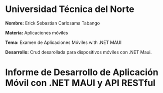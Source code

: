 # **Universidad Técnica del Norte**

**Nombre:** Erick Sebastian Carlosama Tabango

**Materia:** Aplicaciones móviles

**Tema:** Examen de Aplicaciones Móviles with .NET MAUI

**Desarrollo:** Crud desarollada para dispositivos móviles con .NET Maui.

# Informe de Desarrollo de Aplicación Móvil con .NET MAUI y API RESTful
